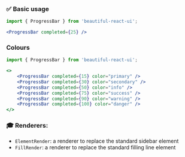### ✅ Basic usage

```jsx
import { ProgressBar } from 'beautiful-react-ui';

<ProgressBar completed={25} />
```


### Colours

```jsx
import { ProgressBar } from 'beautiful-react-ui';

<>
    <ProgressBar completed={15} color="primary" />
    <ProgressBar completed={30} color="secondary" />
    <ProgressBar completed={50} color="info" />
    <ProgressBar completed={75} color="success" />
    <ProgressBar completed={90} color="warning" />
    <ProgressBar completed={100} color="danger" />
</>
```


### 🎓 Renderers:

- `ElementRender`: a renderer to replace the standard sidebar element
- `FillRender`: a renderer to replace the standard filling line element
